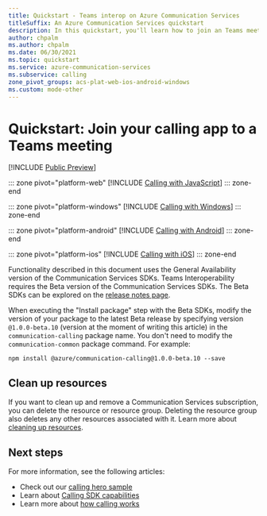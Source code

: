 ```yaml
---
title: Quickstart - Teams interop on Azure Communication Services
titleSuffix: An Azure Communication Services quickstart
description: In this quickstart, you'll learn how to join an Teams meeting with the Azure Communication Calling SDK.
author: chpalm
ms.author: chpalm
ms.date: 06/30/2021
ms.topic: quickstart
ms.service: azure-communication-services
ms.subservice: calling
zone_pivot_groups: acs-plat-web-ios-android-windows
ms.custom: mode-other
---
```


# Quickstart: Join your calling app to a Teams meeting

[!INCLUDE [Public Preview](../../includes/public-preview-include-document.md)]

::: zone pivot="platform-web"
[!INCLUDE [Calling with JavaScript](./includes/teams-interop/teams-interop-javascript.md)]
::: zone-end

::: zone pivot="platform-windows"
[!INCLUDE [Calling with Windows](./includes/teams-interop/teams-interop-windows.md)]
::: zone-end

::: zone pivot="platform-android"
[!INCLUDE [Calling with Android](./includes/teams-interop/teams-interop-android.md)]
::: zone-end

::: zone pivot="platform-ios"
[!INCLUDE [Calling with iOS](./includes/teams-interop/teams-interop-ios.md)]
::: zone-end

Functionality described in this document uses the General Availability version of the Communication Services SDKs. Teams Interoperability requires the Beta version of the Communication Services SDKs. The Beta SDKs can be explored on the [release notes page](https://github.com/Azure/Communication/tree/master/releasenotes).

When executing the "Install package" step with the Beta SDKs, modify the version of your package to the latest Beta release by specifying version `@1.0.0-beta.10` (version at the moment of writing this article) in the `communication-calling` package name. You don't need to modify the `communication-common` package command. For example:

```console
npm install @azure/communication-calling@1.0.0-beta.10 --save
```

## Clean up resources

If you want to clean up and remove a Communication Services subscription, you can delete the resource or resource group. Deleting the resource group also deletes any other resources associated with it. Learn more about [cleaning up resources](../create-communication-resource.md#clean-up-resources).

## Next steps

For more information, see the following articles:

- Check out our [calling hero sample](../../samples/calling-hero-sample.md)
- Learn about [Calling SDK capabilities](./getting-started-with-calling.md)
- Learn more about [how calling works](../../concepts/voice-video-calling/about-call-types.md)
